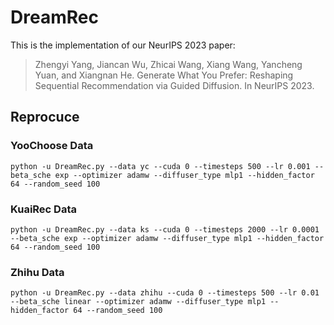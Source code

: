 # DreamRec

This is the implementation of our NeurIPS 2023 paper:

> Zhengyi Yang, Jiancan Wu, Zhicai Wang, Xiang Wang, Yancheng Yuan, and Xiangnan He. Generate What You Prefer: Reshaping Sequential Recommendation via Guided Diffusion. In NeurIPS 2023.

## Reprocuce

### YooChoose Data

```
python -u DreamRec.py --data yc --cuda 0 --timesteps 500 --lr 0.001 --beta_sche exp --optimizer adamw --diffuser_type mlp1 --hidden_factor 64 --random_seed 100
```

### KuaiRec Data

```
python -u DreamRec.py --data ks --cuda 0 --timesteps 2000 --lr 0.0001 --beta_sche exp --optimizer adamw --diffuser_type mlp1 --hidden_factor 64 --random_seed 100
```

### Zhihu Data

```
python -u DreamRec.py --data zhihu --cuda 0 --timesteps 500 --lr 0.01 --beta_sche linear --optimizer adamw --diffuser_type mlp1 --hidden_factor 64 --random_seed 100
```
